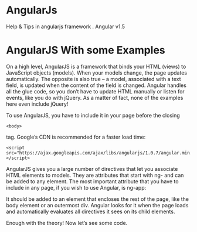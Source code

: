 # AngularJs
Help &amp; Tips in angularjs framework . Angular v1.5

# AngularJS With some Examples

On a high level, AngularJS is a framework that binds your HTML (views) to JavaScript objects (models). When your models change, the page updates automatically. The opposite is also true – a model, associated with a text field, is updated when the content of the field is changed. Angular handles all the glue code, so you don’t have to update HTML manually or listen for events, like you do with jQuery. As a matter of fact, none of the examples here even include jQuery!

To use AngularJS, you have to include it in your page before the closing

    <body>
tag. Google’s CDN is recommended for a faster load time:

	<script src="https://ajax.googleapis.com/ajax/libs/angularjs/1.0.7/angular.min.js"></script>
	
AngularJS gives you a large number of directives that let you associate HTML elements to models. They are attributes that start with ng- and can be added to any element. The most important attribute that you have to include in any page, if you wish to use Angular, is ng-app:

<body ng-app>
It should be added to an element that encloses the rest of the page, like the body element or an outermost div. Angular looks for it when the page loads and automatically evaluates all directives it sees on its child elements.

Enough with the theory! Now let’s see some code.

